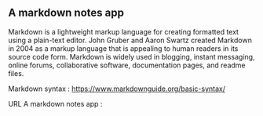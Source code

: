 ## A markdown notes app

Markdown is a lightweight markup language for creating formatted text using a plain-text editor. John Gruber and Aaron Swartz created Markdown in 2004 as a markup language that is appealing to human readers in its source code form. Markdown is widely used in blogging, instant messaging, online forums, collaborative software, documentation pages, and readme files.

Markdown syntax : https://www.markdownguide.org/basic-syntax/

URL A markdown notes app :
